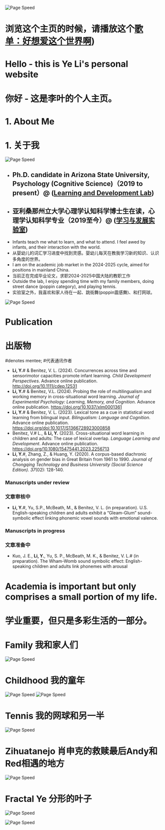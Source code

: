 ![Page Speed](/README_images/LofiGirl.JPG)

# 浏览这个主页的时候，请播放这个[歌单：好想爱这个世界啊]([https://www.youtube.com/watch?v=eSvnAyHFoyo]))

# Hello - this is Ye Li's personal website
# 你好 - 这是李叶的个人主页。

# 1. About Me
# 1. 关于我
![Page Speed](/README_images/YeLi-Small.jpg)
- ## Ph.D. candidate in Arizona State University, Psychology (Cognitive Science)（2019 to present）@ ([Learning and Development Lab](https://www.learndevlab.org/))
- ## 亚利桑那州立大学心理学认知科学博士生在读，心理学认知科学专业（2019至今）@ ([学习与发展实验室](https://www.learndevlab.org/))
- Infants teach me what to learn, and what to attend. I feel awed by infants, and their interaction with the world.
- 从婴幼儿的词汇学习进度中找到灵感。婴幼儿每天在教我学习新的知识、认识多角度的世界。
- I am on the academic job market in the 2024-2025 cycle, aimed for positions in mainland China.
- 当前正在完成毕业论文，求职2024-2025中国大陆的教职工作
- Outside the lab, I enjoy spending time with my family members, doing street dance (poppin category), and playing tennis.
- 实验室之外，我喜欢和家人待在一起、跳街舞(poppin震感舞)、和打网球。


![Page Speed](/README_images/publication.jpg)
# Publication
# 出版物
#denotes mentee; #代表通讯作者
- **Li, Y.**# & Benitez, V. L. (2024). Concurrences across time and sensorimotor capacities promote infant learning. *Child Development Perspectives*. Advance online publication. http://doi.org/10.1111/cdep.12531
- **Li, Y.**# & Benitez, V.L. (2024). Probing the role of multilingualism and working memory in cross-situational word learning. *Journal of Experimental Psychology: Learning, Memory, and Cognition*. Advance online publication. https://doi.org/10.1037/xlm0001361
- **Li, Y.**# & Benitez, V. L. (2023). Lexical tone as a cue in statistical word learning from bilingual input. *Bilingualism: Language and Cognition*. Advance online publication. https://doi.org/doi:10.1017/S1366728923000858
- Benitez, V.# L., & **Li, Y.** (2023). Cross-situational word learning in children and adults: The case of lexical overlap. *Language Learning and Development*. Advance online publication. https://doi.org/10.1080/15475441.2023.2256713 
- **Li, Y.**#, Zhang, Z., & Huang, Y. (2020). A corpus-based diachronic analysis on gender bias in Great Britain from 1961 to 1990. *Journal of Chongqing Technology and Business University (Social Science Edition). 37*(02): 128-140.
### Manuscripts under review
### 文章审核中
- **Li, Y.**#, Yu, S.P., McBeath, M., & Benitez, V. L. (in preparation). U.S. English-speaking children and adults exhibit a “Gleam-Glum” sound-symbolic effect linking phonemic vowel sounds with emotional valence.
### Manuscripts in progress
### 文章准备中
- Kuo, J. E., **Li, Y.**, Yu, S. P., McBeath, M. K., & Benitez, V. L.# (in preparation). The Wham-Womb sound symbolic effect: English-speaking children and adults link phonemes with arousal



# Academia is important but only comprises a small portion of my life.
# 学业重要，但只是多彩生活的一部分。

# Family 我和家人们
![Page Speed](/README_images/Family.jpg)


# Childhood 我的童年
![Page Speed](/README_images/Ye_baby.jpg)
![Page Speed](/README_images/LittleYe.jpeg)

# Tennis 我的网球和另一半
![Page Speed](/README_images/tennis_weiqing.jpg)

# Zihuatanejo 肖申克的救赎最后Andy和Red相遇的地方
![Page Speed](/README_images/Zihuatanejo.jpg)

# Fractal Ye 分形的叶子
![Page Speed](/README_images/fractal.jpeg)


![Page Speed](/README_images/LofiGirl.JPG)
